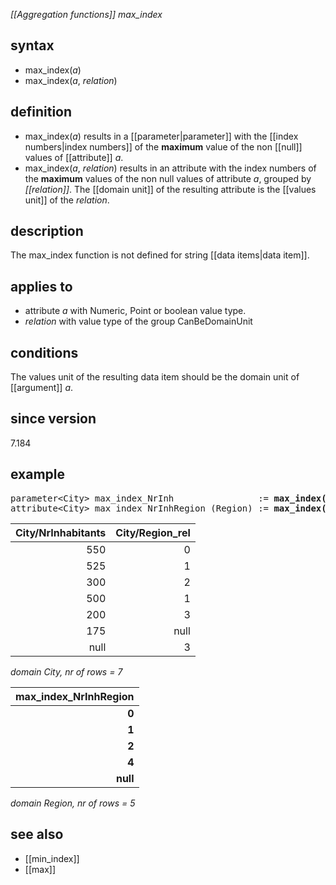 *[[Aggregation functions]] max_index*

## syntax

- max_index(*a*)
- max_index(*a*, *relation*)

## definition

- max_index(*a*) results in a [[parameter|parameter]] with the [[index numbers|index numbers]] of the **maximum** value of the non [[null]] values of [[attribute]] *a*.
- max_index(*a*, *relation*) results in an attribute with the index numbers of the **maximum** values of the non null values of attribute *a*, grouped by *[[relation]]*. The [[domain unit]] of the resulting attribute is the [[values unit]] of the *relation*.

## description

The max_index function is not defined for string [[data items|data item]].

## applies to

- attribute *a* with Numeric, Point or boolean value type.
- *relation* with value type of the group CanBeDomainUnit

## conditions

The values unit of the resulting data item should be the domain unit of [[argument]] *a*.

## since version

7.184

## example

<pre>
parameter&lt;City&gt; max_index_NrInh                := <B>max_index(</B>City/NrInhabitants<B>)</B>; result = 0
attribute&lt;City&gt; max_index_NrInhRegion (Region) := <B>max_index(</B>City/NrInhabitants, City/Region_rel<B>)</B>;
</pre>

| City/NrInhabitants | City/Region_rel |
|-------------------:|----------------:|
| 550                | 0               |
| 525                | 1               |
| 300                | 2               |
| 500                | 1               |
| 200                | 3               |
| 175                | null            |
| null               | 3               |

*domain City, nr of rows = 7*

| **max_index_NrInhRegion** |
|--------------------------:|
| **0**                     |
| **1**                     |
| **2**                     |
| **4**                     |
| **null**                  |

*domain Region, nr of rows = 5*

## see also

- [[min_index]]
- [[max]]